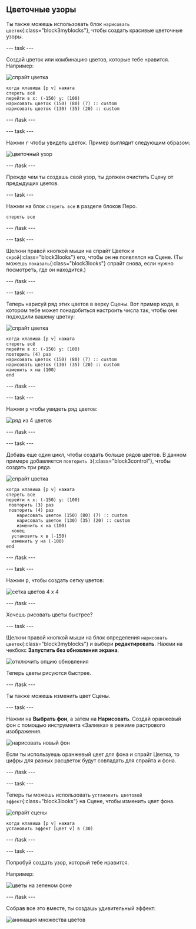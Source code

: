 ## Цветочные узоры

Ты также можешь использовать блок `нарисовать цветок`{:class="block3myblocks"}, чтобы создать красивые цветочные узоры.

\--- task \---

Создай цветок или комбинацию цветов, которые тебе нравится. Например:

![спрайт цветка](images/flower-sprite.png)

```blocks3
когда клавиша [p v] нажата
стереть всё
перейти в x: (-150) y: (100)
нарисовать цветок (150) (80) (7) :: custom 
нарисовать цветок (130) (35) (20) :: custom
```

\--- /task \---

\--- task \---

Нажми <kbd>r</kbd> чтобы увидеть цветок. Пример выглядит следующим образом:

![цветочный узор](images/flower-for-pattern-example.png)

\--- /task \---

Прежде чем ты создашь свой узор, ты должен очистить Сцену от предыдущих цветов.

\--- task \---

Нажми на блок `стереть все` в разделе блоков Перо.

```blocks3
стереть все
```

\--- /task \---

\--- task \---

Щелкни правой кнопкой мыши на спрайт Цветок и `скрой`{:class="block3looks"} его, чтобы он не появлялся на Сцене. (Ты можешь `показать`{:class="block3looks"} спрайт снова, если нужно посмотреть, где он находится.)

\--- /task \---

\--- task \---

Теперь нарисуй ряд этих цветов в верху Сцены. Вот пример кода, в котором тебе может понадобиться настроить числа так, чтобы они подходили вашему цветку:

![спрайт цветка](images/flower-sprite.png)

```blocks3
когда клавиша [p v] нажата
стереть всё
перейти в x: (-150) y: (100)
повторить (4) раз
нарисовать цветок (150) (80) (7) :: custom
нарисовать цветок (130) (35) (20) :: custom
изменить x на (100)
end
```

\--- /task \---

\--- task \---

Нажми `p` чтобы увидеть ряд цветов:

![ряд из 4 цветов](images/flower-pattern-row-example.png)

\--- /task \---

\--- task \---

Добавь еще один цикл, чтобы создать больше рядов цветов. В данном примере добавляется `повторить 3`{:class="block3control"}, чтобы создать три ряда.

![спрайт цветка](images/flower-sprite.png)

```blocks3
когда клавиша [p v] нажата
стереть все
перейти к x: (-150) y: (100)
 повторить (3) раз
 повторить (4) раз
    нарисовать цветок (150) (80) (7) :: custom
    нарисовать цветок (130) (35) (20) :: custom
    изменить x на (100)
  конец
  установить x в (-150)
  изменить y на (-100)
end
```

\--- /task \---

\--- task \---

Нажми <kbd>p</kbd>, чтобы создать сетку цветов:

![сетка цветов 4 х 4](images/flower-pattern-rows-example.png)

\--- /task \---

Хочешь рисовать цветы быстрее?

\--- task \---

Щелкни правой кнопкой мыши на блок определения `нарисовать цветок`{:class="block3myblocks"} и выбери **редактировать**. Нажми на чекбокс **Запустить без обновления экрана**.

![отключить опцию обновления](images/flower-no-refresh.png)

Теперь цветы рисуются быстрее.

\--- /task \---

Ты также можешь изменить цвет Сцены.

\--- task \---

Нажми на **Выбрать фон**, а затем на **Нарисовать**. Создай оранжевый фон с помощью инструмента «Заливка» в режиме растрового изображения.

![нарисовать новый фон](images/flower-orange-backdrop.png)

Если ты используешь оранжевый цвет для фона и спрайт Цветка, то цифры для разных расцветок будут совпадать для спрайта и фона.

\--- /task \---

\--- task \---

Теперь ты можешь использовать `установить цветовой эффект`{:class="block3looks"} на Сцене, чтобы изменить цвет фона.

![спрайт сцены](images/stage-sprite.png)

```blocks3
когда клавиша [p v] нажата
установить эффект [цвет v] в (30)
```

\--- /task \---

\--- task \---

Попробуй создать узор, который тебе нравится.

Например:

![цветы на зеленом фоне](images/flower-pattern-background.png)

\--- /task \---

Собрав все это вместе, ты создашь удивительный эффект:

![анимация множества цветов](images/flower-gen-example.gif)